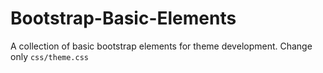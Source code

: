 # Bootstrap-Basic-Elements
A collection of basic bootstrap elements for theme development. Change only `css/theme.css`
